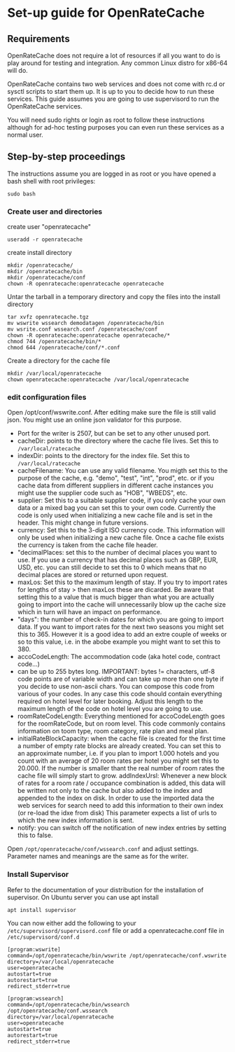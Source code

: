 # Set-up guide for OpenRateCache #

## Requirements ##
OpenRateCache does not require a lot of resources if all you want to do 
is play around for testing and integration. Any common Linux distro
for x86-64 will do.

OpenRateCache contains two web services and does not come with rc.d 
or sysctl scripts to start them up. It is up to you to decide 
how to run these services. This guide assumes you are going
to use supervisord to run the OpenRateCache services.

You will need sudo rights or login as root to follow these instructions
although for ad-hoc testing purposes you can even run these services as
a normal user.

## Step-by-step proceedings ##

The instructions assume you are logged in as root or you have opened
a bash shell with root privileges:
```
sudo bash
```

### Create user and directories ###

create user "openratecache"
```
useradd -r openratecache
```

create install directory
```
mkdir /openratecache/
mkdir /openratecache/bin
mkdir /openratecache/conf
chown -R openratecache:openratecache openratecache
```

Untar the tarball in a temporary directory and copy 
the files into the install directory

```
tar xvfz openratecache.tgz
mv wswrite wssearch demodatagen /openratecache/bin
mv wsrite.conf wssearch.conf /openratecache/conf
chown -R openratecache:openratecache openratecache/*
chmod 744 /openratecache/bin/*
chmod 644 /openratecache/conf/*.conf
```

Create a directory for the cache file
```
mkdir /var/local/openratecache
chown openratecache:openratecache /var/local/openratecache
```
### edit configuration files ###

Open /opt/conf/wswrite.conf. After editing make sure the file
is still valid json. You might use an online json validator
for this purpose.

- Port for the writer is 2507, but can be set to any other 
  unused port.
- cacheDir: points to the directory where the cache file lives. 
  Set this to `/var/local/ratecache`
- indexDir: points to the directory for the index file. 
  Set this to `/var/local/ratecache`
- cacheFilename: You can use any valid filename. You migth set this
  to the purpose of the cache, e.g. "demo", "test", "int", "prod", etc.
  or if you cache data from different suppliers in different cache 
  instances you might use the supplier code such as "HOB", "WBEDS", etc.
- supplier: Set this to a suitable supplier code, if you only cache
  your own data or a mixed bag you can set this to your own code. Currently
  the code is only used when initializing a new cache file and is set in 
  the header. This might change in future versions.
- currency: Set this to the 3-digit ISO currency code. This information will
  only be used when initializing a new cache file. Once a cache file exists
  the currency is taken from the cache file header.
- "decimalPlaces: set this to the number of decimal places you want to use.
  If you use a currency that has decimal places such as GBP, EUR, USD, etc.
  you can still decide to set this to 0 which means that no decimal places
  are stored or returned upon request.
- maxLos: Set this to the maximum length of stay. If you try to import rates 
  for lengths of stay > then maxLos these are dicarded. Be aware that setting
  this to a value that is much bigger than what you are actually going to 
  import into the cache will unnecessarily blow up the cache size which in 
  turn will have an impact on performance.
- "days": the number of check-in dates for which you are going to import data.
  If you want to import rates for the next two seasons you might set this to
  365. However it is a good idea to add an extre couple of weeks or so to this
  value, i.e. in the abobe example you might want to set this to 380.
- accoCodeLength: The accommodation code (aka hotel code, contract code...)
- can be up to 255 bytes long. IMPORTANT: bytes != characters, utf-8 code
  points are of variable width and can take up more than one byte if you 
  decide to use non-ascii chars. You can compose this code from various of 
  your codes. In any case this code should contain everything required on hotel
  level for later booking. Adjust this length to the maximum length of the 
  code on hotel level you are going to use.
- roomRateCodeLength: Everything mentioned for accoCodeLength goes for 
  the roomRateCode, but on room level. This code commonly contains information
  on toom type, room category, rate plan and meal plan.
- initialRateBlockCapacity: when the cache file is created for the first time
  a number of empty rate blocks are already created. You can set this to 
  an approximate number, i.e. if you plan to import 1.000 hotels and you 
  count with an average of 20 room rates per hotel you might set this
  to 20.000. If the number is smaller thant the real number of room rates
  the cache file will simply start to grow.
  addIndexUrsl: Whenever a new block of rates for a room rate / occupance
  combination is added, this data will be written not only to the cache
  but also added to the index and appended to the index on disk. In order
  to use the imported data the web services for search need to add this
  information to their own index (or re-load the idxe from disk) This parameter
  expects a list of urls to which the new index information is sent.
- notify: you can switch off the notification of new index entries by setting
  this to false. 
  
Open `/opt/openratecache/conf/wssearch.conf` and adjust settings. Parameter names
and meanings are the same as for the writer.

### Install Supervisor ###
Refer to the documentation of your distribution for the installation of supervisor. 
On Ubuntu server you can use apt install
```
apt install supervisor
```

You can now either add the following to your `/etc/supervisord/supervisord.conf` file or add a 
openratecache.conf file in `/etc/supervisord/conf.d` 

```
[program:wswrite]
command=/opt/openratecache/bin/wswrite /opt/openratecache/conf.wswrite
directory=/var/local/openratecache
user=openratecache
autostart=true
autorestart=true
redirect_stderr=true

[program:wssearch]
command=/opt/openratecache/bin/wssearch /opt/openratecache/conf.wssearch
directory=/var/local/openratecache
user=openratecache
autostart=true
autorestart=true
redirect_stderr=true
```

